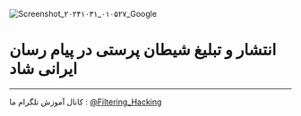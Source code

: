 ![Screenshot_۲۰۲۴۱۰۳۱_۰۱۰۵۲۷_Google](https://github.com/user-attachments/assets/09c01288-bc5b-4835-b5ec-b7670525dcad)
# انتشار و تبلیغ شیطان پرستی در پیام رسان ایرانی شاد
--------------------
کانال آموزش تلگرام ما :
[@Filtering_Hacking](https://t.me/Filtering_Hacking)
